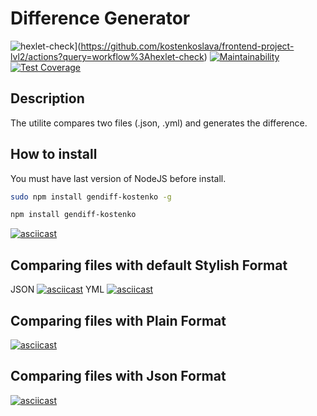 # Difference Generator
![hexlet-check](https://github.com/kostenkoslava/frontend-project-lvl2/workflows/hexlet-check/badge.svg)](https://github.com/kostenkoslava/frontend-project-lvl2/actions?query=workflow%3Ahexlet-check)
[![Maintainability](https://api.codeclimate.com/v1/badges/2dff5cc619f75a9a1adf/maintainability)](https://codeclimate.com/github/kostenkoslava/frontend-project-lvl2/maintainability)
[![Test Coverage](https://api.codeclimate.com/v1/badges/2dff5cc619f75a9a1adf/test_coverage)](https://codeclimate.com/github/kostenkoslava/frontend-project-lvl2/test_coverage)
## Description
The utilite compares two files (.json, .yml) and generates the difference.
## How to install
You must have last version of NodeJS before install.
```sh
sudo npm install gendiff-kostenko -g

```
```sh
npm install gendiff-kostenko

```

[![asciicast](https://asciinema.org/a/SouB8yaLN2rNSZhYHBeLNFLGN.svg)](https://asciinema.org/a/SouB8yaLN2rNSZhYHBeLNFLGN)

## Comparing files with default Stylish Format
JSON
[![asciicast](https://asciinema.org/a/Jb8YBbs9eihDMaMiRvNDqTeZW.svg)](https://asciinema.org/a/Jb8YBbs9eihDMaMiRvNDqTeZW)
YML
[![asciicast](https://asciinema.org/a/NgvhrayTnfLX7fjYkIB7mWvFk.svg)](https://asciinema.org/a/NgvhrayTnfLX7fjYkIB7mWvFk)
## Comparing files with  Plain Format
[![asciicast](https://asciinema.org/a/laVbPaslO2UFG4iJIFxZvUpRK.svg)](https://asciinema.org/a/laVbPaslO2UFG4iJIFxZvUpRK)
## Comparing files with  Json Format
[![asciicast](https://asciinema.org/a/NgvhrayTnfLX7fjYkIB7mWvFk.svg)](https://asciinema.org/a/NgvhrayTnfLX7fjYkIB7mWvFk)
